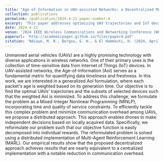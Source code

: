 ```yaml
---
title: "Age-of-Information in UAV-assisted Networks: a Decentralized Multi-Agent Optimization"
collection: publications
permalink: /publication/2024-4-21-paper-number-4
excerpt: 'This paper addresses optimizing UAV trajectories and IoT device selection to minimize a weighted Age-of-Information (AoI) in wireless networks. Formulated as a Mixed-Integer Nonlinear Programming (MINLP) problem with time and quality of service constraints, it uses a distributed Multi-Agent Reinforcement Learning (MARL) approach. This method reduces communication overhead while achieving near-centralized performance.'
date: 2024-4-21
venue: '2024 IEEE Wireless Communications and Networking Conference (WCNC)'
paperurl: 'http://academicpages.github.io/files/paper4.pdf'
citation: 'Ndiaye, M. N., Bergou, E. H., & El Hammouti, H. (2024, April). Age-of-Information in UAV-assisted Networks: a Decentralized Multi-Agent Optimization. In 2024 <i>IEEE Wireless Communications and Networking Conference (WCNC)</i> (pp. 1-6). IEEE.).'
---
```


Unmanned aerial vehicles (UAVs) are a highly promising technology with diverse applications in wireless networks. One of their primary uses is the collection of time-sensitive data from Internet of Things (IoT) devices. In UAV-assisted networks, the Age-of-Information (AoI) serves as a fundamental metric for quantifying data timeliness and freshness. In this work, we are interested in a generalized AoI formulation, where each packet's age is weighted based on its generation time. Our objective is to find the optimal UAVs' trajectories and the subsets of selected devices such that the weighted AoI is minimized. To address this challenge, we formulate the problem as a Mixed-Integer Nonlinear Programming (MINLP), incorporating time and quality of service constraints. To efficiently tackle this complex problem and minimize communication overhead among UAVs, we propose a distributed approach. This approach enables drones to make independent decisions based on locally acquired data. Specifically, we reformulate our problem such that our objective function is easily decomposed into individual rewards. The reformulated problem is solved using a distributed implementation of Multi-Agent Reinforcement Learning (MARL). Our empirical results show that the proposed decentralized approach achieves results that are nearly equivalent to a centralized implementation with a notable reduction in communication overhead.

